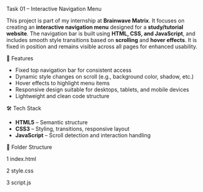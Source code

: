  Task 01 – Interactive Navigation Menu

This project is part of my internship at **Brainwave Matrix**. It focuses on creating an **interactive navigation menu** designed for a **study/tutorial website**. The navigation bar is built using **HTML, CSS, and JavaScript**, and includes smooth style transitions based on **scrolling** and **hover effects**. It is fixed in position and remains visible across all pages for enhanced usability.

 🔧 Features

- Fixed top navigation bar for consistent access
- Dynamic style changes on scroll (e.g., background color, shadow, etc.)
- Hover effects to highlight menu items
- Responsive design suitable for desktops, tablets, and mobile devices
- Lightweight and clean code structure

 🛠️ Tech Stack

- **HTML5** – Semantic structure
- **CSS3** – Styling, transitions, responsive layout
- **JavaScript** – Scroll detection and interaction handling

 📁 Folder Structure
 
1 index.html

2 style.css

3 script.js
